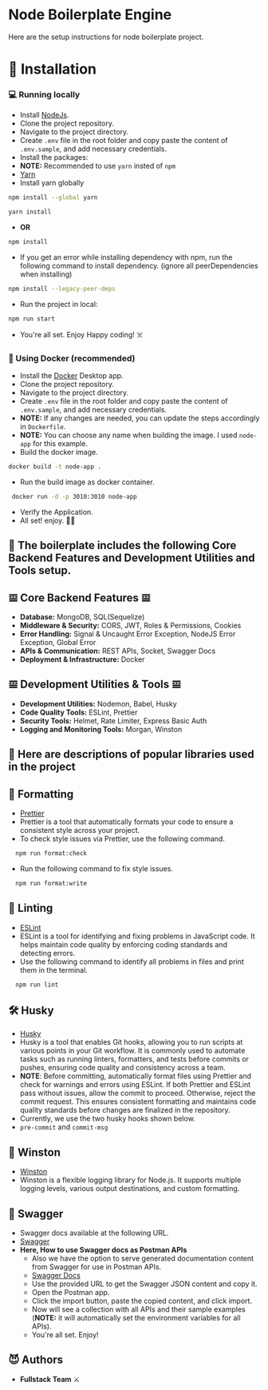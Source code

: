 # Node Boilerplate Engine

Here are the setup instructions for node boilerplate project.

# 🏁 Installation

### 💻 Running locally

- Install [NodeJs](https://www.nodejs.org/).
- Clone the project repository.
- Navigate to the project directory.
- Create `.env` file in the root folder and copy paste the content of `.env.sample`, and add necessary credentials.
- Install the packages:
- **NOTE:** Recommended to use `yarn` insted of `npm`
- [Yarn](https://yarnpkg.com/)
- Install yarn globally

```bash
npm install --global yarn
```

```bash
yarn install
```

- **OR**

```bash
npm install
```

- If you get an error while installing dependency with npm, run the following command to install dependency. (ignore all peerDependencies when installing)

```bash
npm install --legacy-peer-deps
```

- Run the project in local:

```bash
npm run start
```

- You're all set. Enjoy Happy coding! ☠️

### 🐳 Using Docker (recommended)

- Install the [Docker](https://www.docker.com/products/docker-desktop/) Desktop app.
- Clone the project repository.
- Navigate to the project directory.
- Create `.env` file in the root folder and copy paste the content of `.env.sample`, and add necessary credentials.
- **NOTE:** If any changes are needed, you can update the steps accordingly in `Dockerfile`.
- **NOTE:** You can choose any name when building the image. I used `node-app` for this example.
- Build the docker image.

```bash
docker build -t node-app .
```

- Run the build image as docker container.

```bash
 docker run -d -p 3010:3010 node-app
```

- Verify the Application.
- All set! enjoy. ✌🏻

## 🎯 The boilerplate includes the following Core Backend Features and Development Utilities and Tools setup.

## 𝌘 Core Backend Features 𝌘

- **Database:** MongoDB, SQL(Sequelize)
- **Middleware & Security:** CORS, JWT, Roles & Permissions, Cookies
- **Error Handling:** Signal & Uncaught Error Exception, NodeJS Error Exception, Global Error
- **APIs & Communication:** REST APIs, Socket, Swagger Docs
- **Deployment & Infrastructure:** Docker

## 𝌘 Development Utilities & Tools 𝌘

- **Development Utilities:** Nodemon, Babel, Husky
- **Code Quality Tools:** ESLint, Prettier
- **Security Tools:** Helmet, Rate Limiter, Express Basic Auth
- **Logging and Monitoring Tools:** Morgan, Winston

## 🎯 Here are descriptions of popular libraries used in the project

## 🧹 Formatting

- [Prettier](https://prettier.io/)
- Prettier is a tool that automatically formats your code to ensure a consistent style across your project.
- To check style issues via Prettier, use the following command.

```bash
  npm run format:check
```

- Run the following command to fix style issues.

```bash
  npm run format:write
```

## 🔧 Linting

- [ESLint](https://eslint.org/)
- ESLint is a tool for identifying and fixing problems in JavaScript code. It helps maintain code quality by enforcing coding standards and detecting errors.
- Use the following command to identify all problems in files and print them in the terminal.

```bash
  npm run lint
```

## 🛠️ Husky

- [Husky](https://typicode.github.io/husky/)
- Husky is a tool that enables Git hooks, allowing you to run scripts at various points in your Git workflow. It is commonly used to automate tasks such as running linters, formatters, and tests before commits or pushes, ensuring code quality and consistency across a team.
- **NOTE**: Before committing, automatically format files using Prettier and check for warnings and errors using ESLint. If both Prettier and ESLint pass without issues, allow the commit to proceed. Otherwise, reject the commit request. This ensures consistent formatting and maintains code quality standards before changes are finalized in the repository.
- Currently, we use the two husky hooks shown below.
- `pre-commit` and `commit-msg`

## 🌈 Winston

- [Winston](https://github.com/winstonjs/winston)
- Winston is a flexible logging library for Node.js. It supports multiple logging levels, various output destinations, and custom formatting.

## 📜 Swagger

- Swagger docs available at the following URL.
- [Swagger](http://localhost:3010/docs/)
- **Here, How to use Swagger docs as Postman APIs**
  - Also we have the option to serve generated documentation content from Swagger for use in Postman APIs.
  - [Swagger Docs](http://localhost:3010/docs.json/)
  - Use the provided URL to get the Swagger JSON content and copy it.
  - Open the Postman app.
  - Click the import button, paste the copied content, and click import.
  - Now will see a collection with all APIs and their sample examples (**NOTE:** it will automatically set the environment variables for all APIs).
  - You're all set. Enjoy!

## 😈 Authors

- **Fullstack Team** ⚔️
